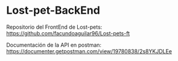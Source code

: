 # Lost-pet-BackEnd

Repositorio del FrontEnd de Lost-pets: https://github.com/facundoaguilar96/Lost-pets-ft

Documentación de la API en postman: https://documenter.getpostman.com/view/19780838/2s8YKJDLEe
